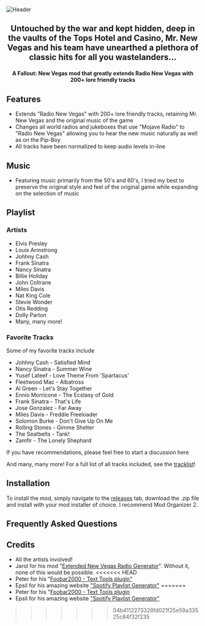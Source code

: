 
![Header](https://user-images.githubusercontent.com/22448079/172238001-6ac0707b-d0b3-4739-b580-9d72ef5ceb3f.png)

<h2 align="center">
  <p>Untouched by the war and kept hidden, deep in the vaults of the Tops Hotel and Casino, Mr. New Vegas and his team have unearthed a plethora of classic hits for all you wastelanders...</p>
</h2>

<h4 align="center">
  <p>A Fallout: New Vegas mod that greatly extends Radio New Vegas with 200+ lore friendly tracks</p>
</h4>

## **Features**
- Extends "Radio New Vegas" with 200+ lore friendly tracks, retaining Mr. New Vegas and the original music of the game
-  Changes all world radios and jukeboxes that use "Mojave Radio" to "Radio New Vegas" allowing you to hear the new music naturally as well as on the Pip-Boy
- All tracks have been normalized to keep audio levels in-line 

## **Music**
- Featuring music primarily from the 50's and 60's, I tried my best to preserve the original style and feel of the original game while expanding on the selection of music 

## **Playlist**

### **Artists**
- Elvis Presley
- Louis Armstrong
- Johhny Cash
- Frank Sinatra
- Nancy Sinatra
- Billie Holiday
- John Coltrane
- Miles Davis
- Nat King Cole
- Stevie Wonder
- Otis Redding
- Dolly Parton
- Many, many more!

### **Favorite Tracks**
Some of my favorite tracks include

- Johhny Cash - Satisfied Mind
- Nancy Sinatra - Summer Wine
- Yusef Lateef - Love Theme From 'Spartacus'
- Fleetwood Mac - Albatross
- Al Green - Let's Stay Together
- Ennio Morricone - The Ecstasy of Gold
- Frank Sinatra - That's Life
- Jose Gonzalez - Far Away
- Miles Davis - Freddie Freeloader
- Solomon Burke - Don't Give Up On Me
- Rolling Stones - Gimme Shelter
- The Seatbelts - Tank!
- Zamfir - The Lonely Shephard

If you have recommendations, please feel free to start a discussion here

And many, many more! For a full list of all tracks included, see the [tracklist](TRACKLIST.md)!
  
## **Installation**
To install the mod, simply navigate to the [releases]() tab, download the .zip file and install with your mod installer of choice. I recommend Mod Organizer 2.

## **Frequently Asked Questions**

## **Credits**
- All the artists involved!
- Jarol for his mod "[Extended New Vegas Radio Generator](https://www.nexusmods.com/newvegas/mods/36835?tab=description)". Without it, none of this would be possible.
<<<<<<< HEAD
- Peter for his "[Foobar2000 - Text Tools plugin"](https://www.foobar2000.org/components/view/foo_texttools)
- Epsil for his amazing website ["Spotify Playlist Generator"](https://epsil.github.io/spotgen/)
=======
- Peter for his "[Foobar2000 - Text Tools plugin](https://www.foobar2000.org/components/view/foo_texttools)
- Epsil for his amazing website ["Spotify Playlist Generator"](https://epsil.github.io/spotgen/)
>>>>>>> 04b4112273328fd021f25e59a33525c84f32f235
